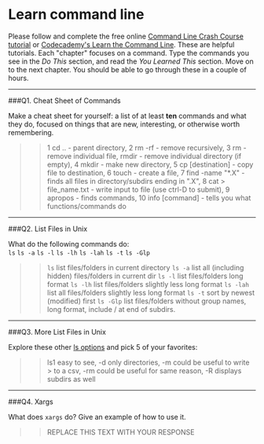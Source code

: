 # Learn command line

Please follow and complete the free online [Command Line Crash Course
tutorial](https://web.archive.org/web/20160708171659/http://cli.learncodethehardway.org/book/) or [Codecademy's Learn the Command Line](https://www.codecademy.com/learn/learn-the-command-line). These are helpful tutorials. Each "chapter" focuses on a command. Type the commands you see in the _Do This_ section, and read the _You Learned This_ section. Move on to the next chapter. You should be able to go through these in a couple of hours.

---

###Q1.  Cheat Sheet of Commands  

Make a cheat sheet for yourself: a list of at least **ten** commands and what they do, focused on things that are new, interesting, or otherwise worth remembering.

> > 1 cd .. - parent directory, 2 rm -rf - remove recursively, 3 rm - remove individual file, rmdir - remove individual directory (if empty), 4 mkdir - make new directory, 5 cp [destination] - copy file to destination, 6 touch - create a file, 7 find -name "*.X" - finds all files in directory/subdirs ending in ".X", 8 cat > file_name.txt - write input to file (use ctrl-D to submit), 9 apropos - finds commands, 10 info [command] - tells you what functions/commands do

---

###Q2.  List Files in Unix   

What do the following commands do:  
`ls`
`ls -a`
`ls -l`
`ls -lh`
`ls -lah`
`ls -t`
`ls -Glp`

> > `ls`  list files/folders in current directory
`ls -a`  list all (including hidden) files/folders in current dir
`ls -l`  list files/folders long format
`ls -lh`  list files/folders slightly less long format
`ls -lah`  list all files/folders slightly less long format
`ls -t`  sort by newest (modified) first
`ls -Glp`  list files/folders without group names, long format, include / at end of subdirs.

---

###Q3.  More List Files in Unix  

Explore these other [ls options](http://www.techonthenet.com/unix/basic/ls.php) and pick 5 of your favorites:

> > ls1 easy to see, -d only directories, -m could be useful to write > to a csv, -rm could be useful for same reason, -R displays subdirs as well

---

###Q4.  Xargs   

What does `xargs` do? Give an example of how to use it.

> > REPLACE THIS TEXT WITH YOUR RESPONSE

 

